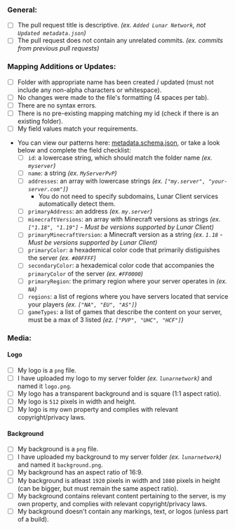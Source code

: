 ### General:
* [ ] The pull request title is descriptive. *(ex. `Added Lunar Network`, not `Updated metadata.json`)*
* [ ] The pull request does not contain any unrelated commits.  *(ex. commits from previous pull requests)*

### Mapping Additions or Updates:
* [ ] Folder with appropriate name has been created / updated (must not include any non-alpha characters or whitespace).
* [ ] No changes were made to the file's formatting (4 spaces per tab).
* [ ] There are no syntax errors.
* [ ] There is no pre-existing mapping matching my id (check if there is an existing folder).
* [ ] My field values match your requirements.
* You can view our patterns here: [metadata.schema.json](https://github.com/LunarClient/ServerMappings/blob/master/metadata.schema.json), or take a look below and complete the field checklist:
  - [ ] `id`: a lowercase string, which should match the folder name *(ex. `myserver`)*
  - [ ] `name`: a string *(ex. `MyServerPvP`)*
  - [ ] `addresses`: an array with lowercase strings *(ex. `["my.server", "your-server.com"]`)*
    - You do not need to specify subdomains, Lunar Client services automatically detect them.
  - [ ] `primaryAddress`: an address *(ex. `my.server`)*
  - [ ] `minecraftVersions`: an array with Minecraft versions as strings *(ex. `["1.18", "1.19"]` - Must be versions supported by Lunar Client)*
  - [ ] `primaryMinecraftVersion`: a Minecraft version as a string *(ex. `1.18` - Must be versions supported by Lunar Client)*
  - [ ] `primaryColor`: a hexademical color code that primarily distiguishes the server *(ex. `#00FFFF`)* 
  - [ ] `secondaryColor`: a hexademical color code that accompanies the `primaryColor` of the server *(ex. `#FF0000`)*
  - [ ] `primaryRegion`: the primary region where your server operates in *(ex. `NA`)*
  - [ ] `regions`: a list of regions where you have servers located that service your players *(ex. `["NA", "EU", "AS"]`)*
  - [ ] `gameTypes`: a list of games that describe the content on your server, must be a max of 3 listed *(ez. `["PVP", "UHC", "HCF"]`)*

### Media:
#### Logo
* [ ] My logo is a `png` file.
* [ ] I have uploaded my logo to my server folder *(ex. `lunarnetwork`)* and named it `logo.png`.
* [ ] My logo has a transparent background and is square (1:1 aspect ratio).
* [ ] My logo is `512` pixels in width and height.
* [ ] My logo is my own property and complies with relevant copyright/privacy laws.

#### Background
* [ ] My background is a `png` file.
* [ ] I have uploaded my background to my server folder *(ex. `lunarnetwork`)* and named it `background.png`.
* [ ] My background has an aspect ratio of 16:9.
* [ ] My background is atleast `1920` pixels in width and `1080` pixels in height (can be bigger, but must remain the same aspect ratio).
* [ ] My background contains relevant content pertaining to the server, is my own property, and complies with relevant copyright/privacy laws.
* [ ] My background doesn't contain any markings, text, or logos (unless part of a build).